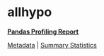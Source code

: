 # allhypo

[**Pandas Profiling Report**](https://epistasislab.github.io/penn-ml-benchmarks/profile/allhypo.html)

[Metadata](metadata.yaml) | [Summary Statistics](summary_stats.tsv)
